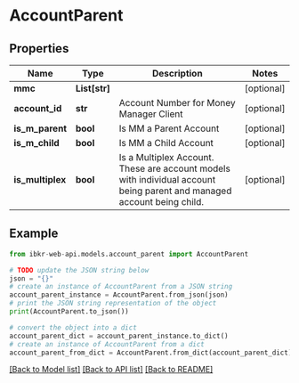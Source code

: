 # AccountParent


## Properties

Name | Type | Description | Notes
------------ | ------------- | ------------- | -------------
**mmc** | **List[str]** |  | [optional] 
**account_id** | **str** | Account Number for Money Manager Client | [optional] 
**is_m_parent** | **bool** | Is MM a Parent Account | [optional] 
**is_m_child** | **bool** | Is MM a Child Account | [optional] 
**is_multiplex** | **bool** | Is a Multiplex Account. These are account models with individual account being parent and managed account being child. | [optional] 

## Example

```python
from ibkr-web-api.models.account_parent import AccountParent

# TODO update the JSON string below
json = "{}"
# create an instance of AccountParent from a JSON string
account_parent_instance = AccountParent.from_json(json)
# print the JSON string representation of the object
print(AccountParent.to_json())

# convert the object into a dict
account_parent_dict = account_parent_instance.to_dict()
# create an instance of AccountParent from a dict
account_parent_from_dict = AccountParent.from_dict(account_parent_dict)
```
[[Back to Model list]](../README.md#documentation-for-models) [[Back to API list]](../README.md#documentation-for-api-endpoints) [[Back to README]](../README.md)


